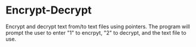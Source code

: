# Encrypt-Decrypt
Encrypt and decrypt text from/to text files using pointers. The program will prompt the user to enter "1" to encrpyt, "2" to decrypt, and the text file to use. 
